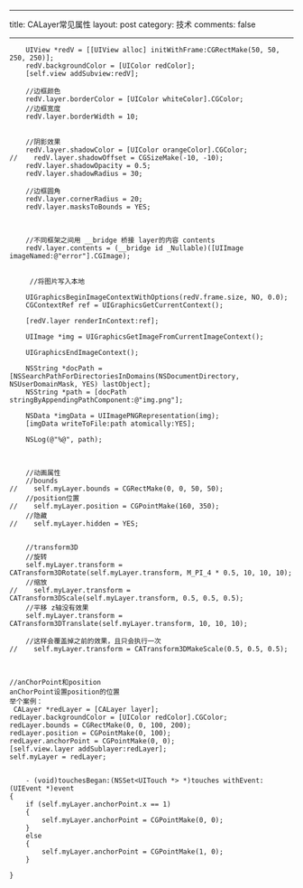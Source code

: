 ---
title: CALayer常见属性
layout: post
category: 技术
comments: false

----




		UIView *redV = [[UIView alloc] initWithFrame:CGRectMake(50, 50, 250, 250)];
	    redV.backgroundColor = [UIColor redColor];
	    [self.view addSubview:redV];
	    
	    //边框颜色
	    redV.layer.borderColor = [UIColor whiteColor].CGColor;
	    //边框宽度
	    redV.layer.borderWidth = 10;
	    
	    
	    //阴影效果
	    redV.layer.shadowColor = [UIColor orangeColor].CGColor;
	//    redV.layer.shadowOffset = CGSizeMake(-10, -10);
	    redV.layer.shadowOpacity = 0.5;
	    redV.layer.shadowRadius = 30;
	    
	    //边框圆角
	  	redV.layer.cornerRadius = 20;
    	redV.layer.masksToBounds = YES;
    	
    	
    	
    	//不同框架之间用 __bridge 桥接 layer的内容 contents
	    redV.layer.contents = (__bridge id _Nullable)([UIImage imageNamed:@"error"].CGImage);
    
    
		 //将图片写入本地
		    
	    UIGraphicsBeginImageContextWithOptions(redV.frame.size, NO, 0.0);
	    CGContextRef ref = UIGraphicsGetCurrentContext();
	    
	    [redV.layer renderInContext:ref];
	    
	    UIImage *img = UIGraphicsGetImageFromCurrentImageContext();
	    
	    UIGraphicsEndImageContext();
	    
	    NSString *docPath = [NSSearchPathForDirectoriesInDomains(NSDocumentDirectory, NSUserDomainMask, YES) lastObject];
	    NSString *path = [docPath stringByAppendingPathComponent:@"img.png"];
	    
	    NSData *imgData = UIImagePNGRepresentation(img);
	    [imgData writeToFile:path atomically:YES];
	    
	    NSLog(@"%@", path);
	    
	    
	    
	    //动画属性
	    //bounds
	//    self.myLayer.bounds = CGRectMake(0, 0, 50, 50);
	    //position位置
	//    self.myLayer.position = CGPointMake(160, 350);
	    //隐藏
	//    self.myLayer.hidden = YES;
	
	
		//transform3D
	    //旋转
	    self.myLayer.transform = CATransform3DRotate(self.myLayer.transform, M_PI_4 * 0.5, 10, 10, 10);
	    //缩放
	//    self.myLayer.transform = CATransform3DScale(self.myLayer.transform, 0.5, 0.5, 0.5);
	    //平移 z轴没有效果
	    self.myLayer.transform = CATransform3DTranslate(self.myLayer.transform, 10, 10, 10);
	    
	    //这样会覆盖掉之前的效果，且只会执行一次
	//    self.myLayer.transform = CATransform3DMakeScale(0.5, 0.5, 0.5);
	
	
	
	//anChorPoint和position
	anChorPoint设置position的位置
	举个案例：
	 CALayer *redLayer = [CALayer layer];
    redLayer.backgroundColor = [UIColor redColor].CGColor;
    redLayer.bounds = CGRectMake(0, 0, 100, 200);
    redLayer.position = CGPointMake(0, 100);
    redLayer.anchorPoint = CGPointMake(0, 0);
    [self.view.layer addSublayer:redLayer];
    self.myLayer = redLayer;
    
    
	    - (void)touchesBegan:(NSSet<UITouch *> *)touches withEvent:(UIEvent *)event
	{
	    if (self.myLayer.anchorPoint.x == 1)
	    {
	        self.myLayer.anchorPoint = CGPointMake(0, 0);
	    }
	    else
	    {
	        self.myLayer.anchorPoint = CGPointMake(1, 0);
	    }
	    
	}
